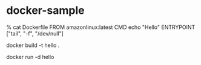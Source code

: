 # docker-sample

% cat Dockerfile 
FROM amazonlinux:latest
CMD echo "Hello"
ENTRYPOINT ["tail", "-f", "/dev/null"]

docker build -t hello .

docker run -d hello

